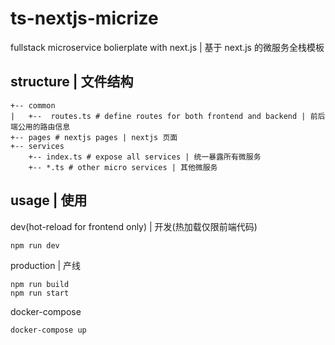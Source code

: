 # ts-nextjs-micrize
fullstack microservice bolierplate with next.js | 基于 next.js 的微服务全栈模板

## structure | 文件结构

```
+-- common
|   +--  routes.ts # define routes for both frontend and backend | 前后端公用的路由信息
+-- pages # nextjs pages | nextjs 页面
+-- services
    +-- index.ts # expose all services | 统一暴露所有微服务
    +-- *.ts # other micro services | 其他微服务
```

## usage | 使用

dev(hot-reload for frontend only) | 开发(热加载仅限前端代码)

```
npm run dev
```

production | 产线

```
npm run build
npm run start
```

docker-compose

```
docker-compose up
```
